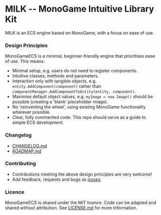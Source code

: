 # MILK -- MonoGame Intuitive Library Kit

MILK is an ECS engine based on MonoGame, with a focus on ease of use.

### Design Principles

MonoGameECS is a minimal, beginner-friendly engine that prioritises ease of use. This means:

* Minimal setup, e.g. users do not need to register components.
* Intuitive classes, methods and parameters.
* Interaction only with tangible objects, e.g. `entity.AddComponent(component)` rather than `componentManager.AddComponentToEntity(entity, component)`.
* Maximise default object values, e.g. `myImage = new Image()` should be possible (creating a 'blank' placeholder image).
* No 'reinventing the wheel', using existing MonoGame functionality wherever possible.
* Clear, fully commented code. This repo should serve as a guide to simple ECS development.

### Changelog
- [CHANGELOG.md](CHANGELOG.md)
- [ROADMAP.md](ROADMAP.md)

### Contributing
- Contributions meeting the above design principles are very welcome!
- Add feedback, requests and bugs as [issues](https://github.com/rik-cross/monogame-milk/issues).

### Licence
MonoGameECS is shared under the MIT licence. Code can be adapted and shared without attribution. See [LICENSE.md](LICENSE.md) for more information.
